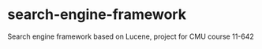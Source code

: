 search-engine-framework
=======================

Search engine framework based on Lucene, project for CMU course 11-642
